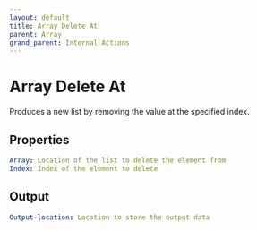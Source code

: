 ```yaml
---
layout: default
title: Array Delete At
parent: Array
grand_parent: Internal Actions
---
```

# Array Delete At
Produces a new list by removing the value at the specified index.

## Properties
```yaml
Array: Location of the list to delete the element from
Index: Index of the element to delete
```

## Output
```yaml
Output-location: Location to store the output data
```
